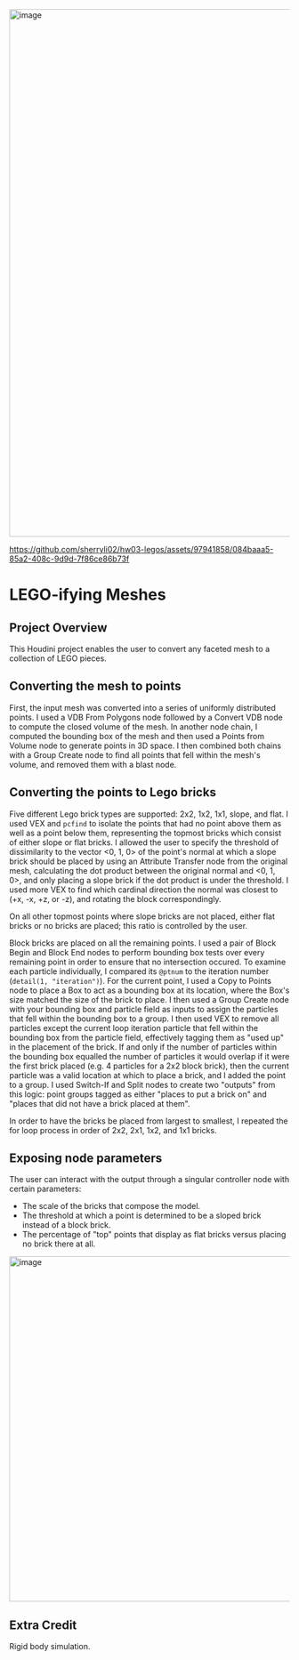 <img width="949" alt="image" src="https://github.com/sherryli02/hw03-legos/assets/97941858/c27f224c-e528-4e7b-b427-a6193607e8f9">


https://github.com/sherryli02/hw03-legos/assets/97941858/084baaa5-85a2-408c-9d9d-7f86ce86b73f



# LEGO-ifying Meshes

## Project Overview

This Houdini project enables the user to convert any faceted mesh to a collection of LEGO pieces.

## Converting the mesh to points

First, the input mesh was converted into a series of uniformly distributed points. I used a VDB From Polygons node followed by a Convert VDB node to compute the closed volume of the mesh. In another node chain, I computed the bounding box of the mesh and then used a Points from Volume node to generate points in 3D space. I then combined both chains with a Group Create node to find all points that fell within the mesh's volume, and removed them with a blast node.

## Converting the points to Lego bricks

Five different Lego brick types are supported: 2x2, 1x2, 1x1, slope, and flat. I used VEX and `pcfind` to isolate the points that had no point above them as well as a point below them, representing the topmost bricks which consist of either slope or flat bricks. I allowed the user to specify the threshold of dissimilarity to the vector <0, 1, 0> of the point's normal at which a slope brick should be placed by using an Attribute Transfer node from the original mesh, calculating the dot product between the original normal and <0, 1, 0>, and only placing a slope brick if the dot product is under the threshold. I used more VEX to find which cardinal direction the normal was closest to (+x, -x, +z, or -z), and rotating the block correspondingly.

On all other topmost points where slope bricks are not placed, either flat bricks or no bricks are placed; this ratio is controlled by the user.

Block bricks are placed on all the remaining points. I used a pair of Block Begin and Block End nodes to perform bounding box tests over every remaining point in order to ensure that no intersection occured. To examine each particle individually, I compared its `@ptnum` to the iteration number (`detail(1, "iteration")`). For the current point, I used a Copy to Points node to place a Box to act as a bounding box at its location, where the Box's size matched the size of the brick to place. I then used a Group Create node with your bounding box and particle field as inputs to assign the particles that fell within the bounding box to a group. I then used VEX to remove all particles
except the current loop iteration particle that fell within the bounding box from the particle field, effectively tagging them as "used up" in the placement of the brick. If and only if the number of particles within the bounding box equalled the number of particles it would overlap if it were the first brick placed (e.g. 4 particles for a 2x2 block brick), then the current particle was a valid location at which to place a brick, and I added the point to a group. I used Switch-If and Split nodes to create two "outputs" from this logic: point groups tagged as either "places to put a brick on" and "places that did not have a brick placed at them".

In order to have the bricks be placed from largest to smallest, I repeated the for loop process in order of 2x2, 2x1, 1x2, and 1x1 bricks.

## Exposing node parameters

The user can interact with the output through a singular controller node with certain parameters:

- The scale of the bricks that compose the model.
- The threshold at which a point is determined to be a sloped brick instead of a block brick.
- The percentage of "top" points that display as flat bricks versus placing no brick there at all.

<img width="621" alt="image" src="https://github.com/sherryli02/hw03-legos/assets/97941858/a4f1f8c9-b72d-4ce0-b35d-6904e0882ade">



## Extra Credit
Rigid body simulation.
